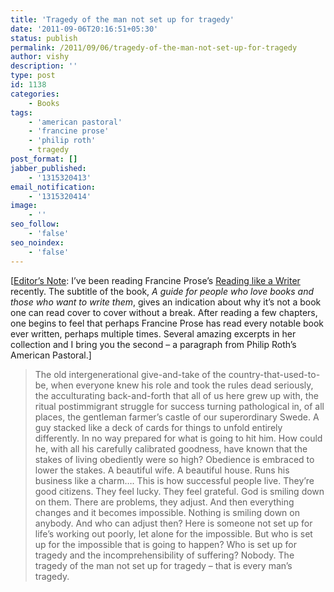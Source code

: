 ```yaml
---
title: 'Tragedy of the man not set up for tragedy'
date: '2011-09-06T20:16:51+05:30'
status: publish
permalink: /2011/09/06/tragedy-of-the-man-not-set-up-for-tragedy
author: vishy
description: ''
type: post
id: 1138
categories: 
    - Books
tags:
    - 'american pastoral'
    - 'francine prose'
    - 'philip roth'
    - tragedy
post_format: []
jabber_published:
    - '1315320413'
email_notification:
    - '1315320414'
image:
    - ''
seo_follow:
    - 'false'
seo_noindex:
    - 'false'
---
```

\[<span style="text-decoration: underline;">Editor’s Note</span>: I’ve been reading Francine Prose’s [Reading like a Writer](http://www.amazon.com/Reading-Like-Writer-Guide-People/dp/0060777044) recently. The subtitle of the book, *A guide for people who love books and those who want to write them*, gives an indication about why it’s not a book one can read cover to cover without a break. After reading a few chapters, one begins to feel that perhaps Francine Prose has read every notable book ever written, perhaps multiple times. Several amazing excerpts in her collection and I bring you the second – a paragraph from Philip Roth’s American Pastoral.\]

> The old intergenerational give-and-take of the country-that-used-to-be, when everyone knew his role and took the rules dead seriously, the acculturating back-and-forth that all of us here grew up with, the ritual postimmigrant struggle for success turning pathological in, of all places, the gentleman farmer’s castle of our superordinary Swede. A guy stacked like a deck of cards for things to unfold entirely differently. In no way prepared for what is going to hit him. How could he, with all his carefully calibrated goodness, have known that the stakes of living obediently were so high? Obedience is embraced to lower the stakes. A beautiful wife. A beautiful house. Runs his business like a charm…. This is how successful people live. They’re good citizens. They feel lucky. They feel grateful. God is smiling down on them. There are problems, they adjust. And then everything changes and it becomes impossible. Nothing is smiling down on anybody. And who can adjust then? Here is someone not set up for life’s working out poorly, let alone for the impossible. But who is set up for the impossible that is going to happen? Who is set up for tragedy and the incomprehensibility of suffering? Nobody. The tragedy of the man not set up for tragedy – that is every man’s tragedy.